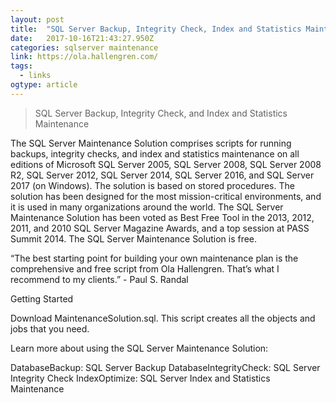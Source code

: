 ```yaml
---
layout: post 
title:  "SQL Server Backup, Integrity Check, Index and Statistics Maintenance" 
date:   2017-10-16T21:43:27.950Z 
categories: sqlserver maintenance
link: https://ola.hallengren.com/ 
tags:
  - links
ogtype: article 
---
```


> SQL Server Backup, Integrity Check, and Index and Statistics Maintenance

The SQL Server Maintenance Solution comprises scripts for running backups, integrity checks, and index and statistics maintenance on all editions of Microsoft SQL Server 2005, SQL Server 2008, SQL Server 2008 R2, SQL Server 2012, SQL Server 2014, SQL Server 2016, and SQL Server 2017 (on Windows). The solution is based on stored procedures. The solution has been designed for the most mission-critical environments, and it is used in many organizations around the world. The SQL Server Maintenance Solution has been voted as Best Free Tool in the 2013, 2012, 2011, and 2010 SQL Server Magazine Awards, and a top session at PASS Summit 2014. The SQL Server Maintenance Solution is free.

“The best starting point for building your own maintenance plan is the comprehensive and free script from Ola Hallengren. That’s what I recommend to my clients.” - Paul S. Randal

Getting Started

Download MaintenanceSolution.sql. This script creates all the objects and jobs that you need.

Learn more about using the SQL Server Maintenance Solution:

DatabaseBackup: SQL Server Backup
DatabaseIntegrityCheck: SQL Server Integrity Check
IndexOptimize: SQL Server Index and Statistics Maintenance

